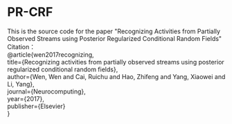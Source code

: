 # PR-CRF <br>
This is the source code for the paper "Recognizing Activities from Partially Observed Streams using Posterior Regularized Conditional Random Fields" <br>
Citation： <br>
@article{wen2017recognizing, <br>
  title={Recognizing activities from partially observed streams using posterior regularized conditional random fields}, <br>
  author={Wen, Wen and Cai, Ruichu and Hao, Zhifeng and Yang, Xiaowei and Li, Yang}, <br>
  journal={Neurocomputing}, <br>
  year={2017}, <br>
  publisher={Elsevier} <br>
} <br>
